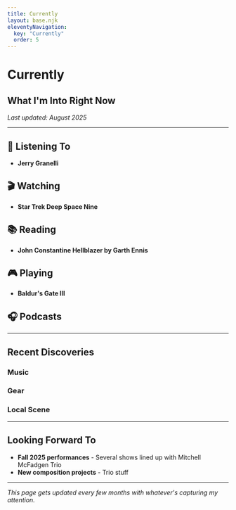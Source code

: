```yaml
---
title: Currently
layout: base.njk
eleventyNavigation:
  key: "Currently"
  order: 5
---
```


# Currently

## What I'm Into Right Now

*Last updated: August 2025*

---

## 🎵 Listening To

- **Jerry Granelli**

## 🎬 Watching

- **Star Trek Deep Space Nine**

## 📚 Reading

- **John Constantine Hellblazer by Garth Ennis**

## 🎮 Playing

- **Baldur's Gate III**

## 🎧 Podcasts

---

## Recent Discoveries

### Music

### Gear

### Local Scene

---

## Looking Forward To

- **Fall 2025 performances** - Several shows lined up with Mitchell McFadgen Trio
- **New composition projects** - Trio stuff
---

*This page gets updated every few months with whatever's capturing my attention.*
